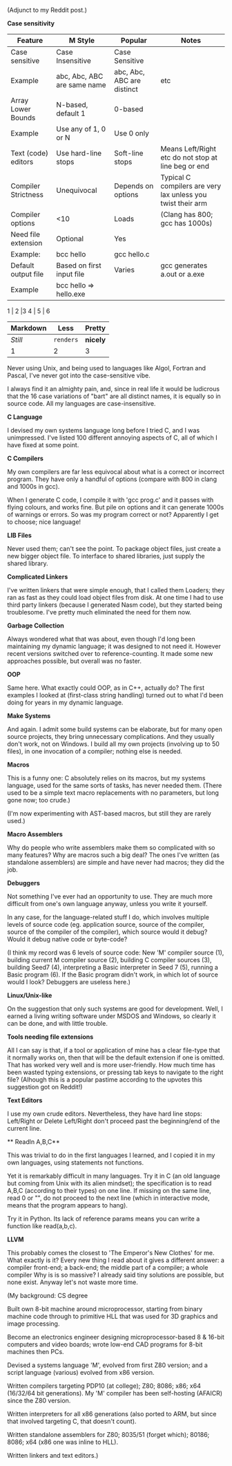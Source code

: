 (Adjunct to my Reddit post.)

**Case sensitivity**

Feature | M Style | Popular | Notes
--------|--------|----------- | ----------------
Case sensitive | Case Insensitive | Case Sensitive
Example | abc, Abc, ABC are same name | abc, Abc, ABC are distinct | etc
Array Lower Bounds | N-based, default 1 | 0-based
Example | Use any of 1, 0 or N | Use 0 only
Text (code) editors | Use hard-line stops | Soft-line stops | Means Left/Right etc do not stop at line beg or end
Compiler Strictness | Unequivocal | Depends on options | Typical C compilers are very lax unless you twist their arm
Compiler options | <10 | Loads | (Clang has 800; gcc has 1000s)
Need file extension | Optional | Yes
Example: | bcc hello | gcc hello.c
Default output file | Based on first input file | Varies | gcc generates a.out or a.exe
Example | bcc hello => hello.exe



1 | 2 |3
4 | 5 | 6


Markdown | Less | Pretty
--- | --- | ---
*Still* | `renders` | **nicely**
1 | 2 | 3


Never using Unix, and being used to languages like Algol, Fortran and Pascal, I've never got into the case-sensitive vibe.

I always find it an almighty pain, and, since in real life it would be ludicrous that the 16 case variations of "bart" are all distinct names, it is equally so in source code. All my languages are case-insensitive.

**C Language**

I devised my own systems language long before I tried C, and I was unimpressed. I've listed 100 different annoying aspects of C, all of which I have fixed at some point.

**C Compilers**

My own compilers are far less equivocal about what is a correct or incorrect program. They have only a handful of options (compare with 800 in clang and 1000s in gcc).

When I generate C code, I compile it with 'gcc prog.c' and it passes with flying colours, and works fine. But pile on options and it can generate 1000s of warnings or errors. So was my program correct or not? Apparently I get to choose; nice language!

**LIB Files**

Never used them; can't see the point. To package object files, just create a new bigger object file. To interface to shared libraries, just supply the shared library.

**Complicated Linkers**

I've written linkers that were simple enough, that I called them Loaders; they ran as fast as they could load object files from disk. At one time I had to use third party linkers (because I generated Nasm code), but they started being troublesome. I've pretty much eliminated the need for them now.



**Garbage Collection**

Always wondered what that was about, even though I'd long been maintaining my dynamic language; it was designed to not need it. However recent versions switched over to reference-counting. It made some new approaches possible, but overall was no faster.

**OOP**

Same here. What exactly could OOP, as in C++, actually do? The first examples I looked at (first-class string handling) turned out to what I'd been doing for years in my dynamic language.

**Make Systems**

And again. I admit some build systems can be elaborate, but for many open source projects, they bring unnecessary complications. And they usually don't work, not on Windows. I build all my own projects (involving up to 50 files), in one invocation of a compiler; nothing else is needed.

**Macros**

This is a funny one: C absolutely relies on its macros, but my systems language, used for the same sorts of tasks, has never needed them. (There used to be a simple text macro replacements with no parameters, but long gone now; too crude.)

(I'm now experimenting with AST-based macros, but still they are rarely used.)

**Macro Assemblers**

Why do people who write assemblers make them so complicated with so many features? Why are macros such a big deal? The ones I've written (as standalone assemblers) are simple and have never had macros; they did the job.

**Debuggers**

<Shrug> Not something I've ever had an opportunity to use. They are much more difficult from one's own language anyway, unless you write it yourself.

In any case, for the language-related stuff I do, which involves multiple levels of source code (eg. application source, source of the compiler, source of the compiler of the compiler), which source would it debug? Would it debug native code or byte-code?

(I think my record was 6 levels of source code: New 'M' compiler source (1), building current M compiler source (2), building C compiler sources (3), building Seed7 (4), interpreting a Basic interpreter in Seed 7 (5), running a Basic program (6). If the Basic program didn't work, in which lot of source would I look? Debuggers are useless here.)

**Linux/Unix-like**

On the suggestion that only such systems are good for development. Well, I earned a living writing software under MSDOS and Windows, so clearly it can be done, and with little trouble.

**Tools needing file extensions**

All I can say is that, if a tool or application of mine has a clear file-type that it normally works on, then that will be the default extension if one is omitted. That has worked very well and is more user-friendly. How much time has been wasted typing extensions, or pressing tab keys to navigate to the right file? (Alhough this is a popular pastime according to the upvotes this suggestion got on Reddit!)

**Text Editors**

I use my own crude editors. Nevertheless, they have hard line stops: Left/Right or Delete Left/Right don't proceed past the beginning/end of the current line.

** Readln A,B,C**

This was trivial to do in the first languages I learned, and I copied it in my own languages, using statements not functions.

Yet it is remarkably difficult in many languages. Try it in C (an old language but coming from Unix with its alien mindset); the specification is to read A,B,C (according to their types) on one line. If missing on the same line, read 0 or "", do not proceed to the next line (which in interactive mode, means that the program appears to hang).

Try it in Python. Its lack of reference params means you can write a function like read(a,b,c).

**LLVM**

This probably comes the closest to 'The Emperor's New Clothes' for me. What exactly is it? Every new thing I read about it gives a different answer: a compiler front-end; a back-end; the middle part of a compiler; a whole compiler Why is is so massive? I already said tiny solutions are possible, but none exist. Anyway let's not waste more time.


(My background:
CS degree

Built own 8-bit machine around microprocessor, starting from binary machine code through to primitive HLL that was used for 3D graphics and image processing.

Become an electronics engineer designing microprocessor-based 8 & 16-bit computers and video boards; wrote low-end CAD programs for 8-bit machines then PCs.

Devised a systems language 'M', evolved from first Z80 version; and a script language (various) evolved from x86 version.

Written compilers targeting PDP10 (at college); Z80; 8086; x86; x64 (16/32/64 bit generations). My 'M' compiler has been self-hosting (AFAICR) since the Z80 version.

Written interpreters for all x86 generations (also ported to ARM, but since that involved targeting C, that doesn't count).

Written standalone assemblers for Z80; 8035/51 (forget which); 80186; 8086; x64 (x86 one was inline to HLL).

Written linkers and text editors.)

